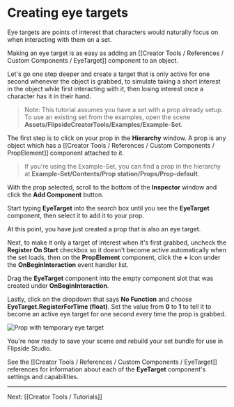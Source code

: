 # Creating eye targets

Eye targets are points of interest that characters would naturally focus on when interacting with them on a set.

Making an eye target is as easy as adding an [[Creator Tools / References / Custom Components / EyeTarget]] component to an object.

Let's go one step deeper and create a target that is only active for one second whenever the object is grabbed, to simulate taking a short interest in the object while first interacting with it, then losing interest once a character has it in their hand.

> Note: This tutorial assumes you have a set with a prop already setup. To use an existing set from the examples, open the scene **Assets/FlipsideCreatorTools/Examples/Example-Set**.

The first step is to click on your prop in the **Hierarchy** window. A prop is any object which has a [[Creator Tools / References / Custom Components / PropElement]] component attached to it.

> If you're using the Example-Set, you can find a prop in the hierarchy at **Example-Set/Contents/Prop station/Props/Prop-default**.

With the prop selected, scroll to the bottom of the **Inspector** window and click the **Add Component** button.

Start typing **EyeTarget** into the search box until you see the **EyeTarget** component, then select it to add it to your prop.

At this point, you have just created a prop that is also an eye target.

Next, to make it only a target of interest when it's first grabbed, uncheck the **Register On Start** checkbox so it doesn't become active automatically when the set loads, then on the **PropElement** component, click the **+** icon under the **OnBeginInteraction** event handler list.

Drag the **EyeTarget** component into the empty component slot that was created under **OnBeginInteraction**.

Lastly, click on the dropdown that says **No Function** and choose **EyeTarget.RegisterForTime (float)**. Set the value from **0** to **1** to tell it to become an active eye target for one second every time the prop is grabbed.

![Prop with temporary eye target](https://www.flipsidexr.com/files/docs/graphics/prop-temp-eye-target.png)

You're now ready to save your scene and rebuild your set bundle for use in Flipside Studio.

See the [[Creator Tools / References / Custom Components / EyeTarget]] references for information about each of the **EyeTarget** component's settings and capabilities.

---

Next: [[Creator Tools / Tutorials]]

